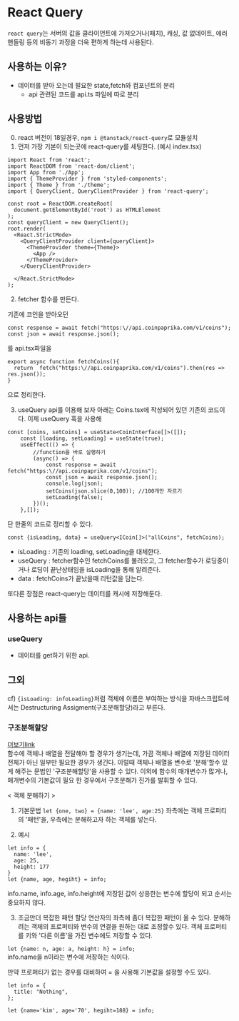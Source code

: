 # React Query
`react query`는 서버의 값을 클라이언트에 가져오거나(패치), 캐싱, 값 없데이트, 에러핸들링 등의 비동기 과정을 더욱 편하게 하는데 사용된다.

## 사용하는 이유?

- 데이터를 받아 오는데 필요한 state,fetch와 컴포넌트의 분리
  -  api 관련된 코드를 api.ts 파일에 따로 분리

## 사용방법
0. react 버전이 18일경우, `npm i @tanstack/react-query`로 모듈설치
1. 먼저 가장 기본이 되는곳에 react-query를 세팅한다. (예시 index.tsx)
```
import React from 'react';
import ReactDOM from 'react-dom/client';
import App from './App';
import { ThemeProvider } from 'styled-components';
import { Theme } from './theme';
import { QueryClient, QueryClientProvider } from 'react-query';

const root = ReactDOM.createRoot(
  document.getElementById('root') as HTMLElement
);
const queryClient = new QueryClient();
root.render(
  <React.StrictMode>
    <QueryClientProvider client={queryClient}>
      <ThemeProvider theme={Theme}>
        <App />
      </ThemeProvider>
    </QueryClientProvider>
    
  </React.StrictMode>
);
```
2. fetcher 함수를 만든다.

기존에 코인을 받아오던 
```
const response = await fetch("https:\//api.coinpaprika.com/v1/coins");
const json = await response.json();
```
를 api.tsx파일을
```
export async function fetchCoins(){
  return  fetch("https:\//api.coinpaprika.com/v1/coins").then(res => res.json());
}
```
으로 정리한다.

3. useQuery api를 이용해 보자
아래는 Coins.tsx에 작성되어 있던 기존의 코드이다.
 이제 useQuery 훅을 사용해 
```
const [coins, setCoins] = useState<CoinInterface[]>([]);
    const [loading, setLoading] = useState(true);
    useEffect(() => {
        //function을 바로 실행하기
        (async() => {
            const response = await fetch("https:\//api.coinpaprika.com/v1/coins");
            const json = await response.json();
            console.log(json);
            setCoins(json.slice(0,100)); //100개만 자르기
            setLoading(false);
        })();
    },[]);
```
단 한줄의 코드로 정리할 수 있다.

`const {isLoading, data} = useQuery<ICoin[]>("allCoins", fetchCoins);`
- isLoading : 기존의 loading, setLoading을 대체한다. 
- useQuery : fetcher함수인 fetchCoins를 불러오고, 그 fetcher함수가 로딩중이거나 로딩이 끝난상태임을 isLoading을 통해 알려준다.
- data : fetchCoins가 끝났을때 리턴값을 담는다.

또다른 장점은 react-query는 데이터를 캐시에 저장해둔다.
## 사용하는 api들
### useQuery
- 데이터를 get하기 위한 api. 



## 그외
cf) `{isLoading: infoLoading}`처럼 객체에 이름은 부여하는 방식을 자바스크립트에서는 Destructuring Assigment(구조분해할당)라고 부른다.
### 구조분해할당 
[더보기link](https://ko.javascript.info/destructuring-assignment)  
함수에 객체나 배열을 전달해야 할 경우가 생기는데, 가끔 객체나 배열에 저장된 데이터 전체가 아닌 일부만 필요한 경우가 생긴다.
이럴때 객체나 배열을 변수로 '분해'할수 있게 해주는 문법인 '구조분해할당'을 사용할 수 있다.
이외에 함수의 매개변수가 많거나, 매개변수의 기본값이 필요 한 경우에서 구조분해가 진가를 발휘할 수 있다.

< 객체 분해하기 >

1. 기본문법
`let {one, two} = {name: 'lee', age:25}`
좌측에는 객체 프로퍼티의 '패턴'을, 우측에는 분해하고자 하는 객체를 넣는다.

2. 예시
```
let info = {
  name: 'lee',
  age: 25,
  height: 177
}
let {name, age, hegiht} = info;
```
info.name, info.age, info.height에 저장된 값이 상응한는 변수에 할당이 되고 순서는 중요하지 않다.

3. 조금만더 복잡한 패턴
할당 연산자의 좌측에 좀더 복잡한 패턴이 올 수 있다. 분해하려는 객체의 프로퍼티와 변수의 연결을 원하는 대로 조정할수 있다.
객체 프로퍼티를 키와 '다른 이름'을 가진 변수에도 저장할 수 있다.

`let {name: n, age: a, height: h} = info;` <br/>
info.name을 n이라는 변수에 저장하는 식이다.

만약 프로퍼티가 없는 경우를 대비하여 = 을 사용해 기본값을 설정할 수도 있다.
```
let info = {
  title: "Nothing",
};
```
`let {name='kim', age='70', hegiht=188} = info;`